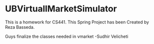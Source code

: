 
# UBVirtuallMarketSimulator

This is a homework for CS441. This Spring Project has been Created by Reza Basseda.


Guys finalize the classes needed in vmarket -Sudhir Velicheti
